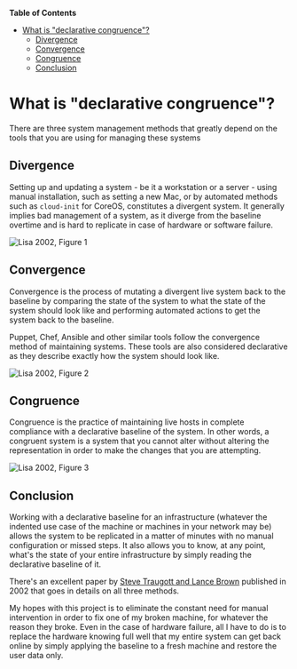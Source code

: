 <!-- START doctoc generated TOC please keep comment here to allow auto update -->
<!-- DON'T EDIT THIS SECTION, INSTEAD RE-RUN doctoc TO UPDATE -->
**Table of Contents**

- [What is "declarative congruence"?](#what-is-declarative-congruence)
  - [Divergence](#divergence)
  - [Convergence](#convergence)
  - [Congruence](#congruence)
  - [Conclusion](#conclusion)

<!-- END doctoc generated TOC please keep comment here to allow auto update -->

# What is "declarative congruence"?

There are three system management methods that greatly depend on the
tools that you are using for managing these systems

## Divergence

Setting up and updating a system - be it a workstation or a server -
using manual installation, such as setting a new Mac, or by automated
methods such as `cloud-init` for CoreOS, constitutes a divergent system.
It generally implies bad management of a system, as it diverge from the
baseline overtime and is hard to replicate in case of hardware or
software failure.

![Lisa 2002, Figure 1](https://www.usenix.org/legacy/publications/library/proceedings/lisa02/tech/full_papers/traugott/traugott_html/divergence.gif)

## Convergence

Convergence is the process of mutating a divergent live system back to the
baseline by comparing the state of the system to what the state of the
system should look like and performing automated actions to get the
system back to the baseline.

Puppet, Chef, Ansible and other similar tools follow the convergence
method of maintaining systems. These tools are also considered
declarative as they describe exactly how the system should look like.

![Lisa 2002, Figure 2](https://www.usenix.org/legacy/publications/library/proceedings/lisa02/tech/full_papers/traugott/traugott_html/convergence.gif)

## Congruence

Congruence is the practice of maintaining live hosts in complete
compliance with a declarative baseline of the system. In other words, a
congruent system is a system that you cannot alter without altering the
representation in order to make the changes that you are attempting.

![Lisa 2002, Figure 3](https://www.usenix.org/legacy/publications/library/proceedings/lisa02/tech/full_papers/traugott/traugott_html/congruence.gif)

## Conclusion

Working with a declarative baseline for an infrastructure (whatever the
indented use case of the machine or machines in your network may be)
allows the system to be replicated in a matter of minutes with no manual
configuration or missed steps. It also allows you to know, at any point,
what's the state of your entire infrastructure by simply reading the
declarative baseline of it.

There's an excellent paper by [Steve Traugott and Lance Brown][11] published
in 2002 that goes in details on all three methods.

My hopes with this project is to eliminate the constant need for manual
intervention in order to fix one of my broken machine, for whatever the
reason they broke. Even in the case of hardware failure, all I have to
do is to replace the hardware knowing full well that my entire system
can get back online by simply applying the baseline to a fresh machine
and restore the user data only.

[11]: https://www.usenix.org/legacy/events/lisa2002/tech/full_papers/traugott/traugott.pdf
